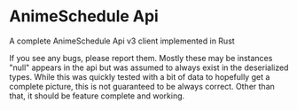 # AnimeSchedule Api

A complete AnimeSchedule Api v3 client implemented in Rust

If you see any bugs, please report them. Mostly these may be instances "null" appears in the api but was assumed to always exist in the deserialized types. While this was quickly tested with a bit of data to hopefully get a complete picture, this is not guaranteed to be always correct. Other than that, it should be feature complete and working.
